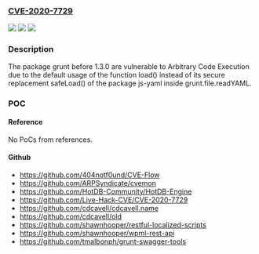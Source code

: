 ### [CVE-2020-7729](https://cve.mitre.org/cgi-bin/cvename.cgi?name=CVE-2020-7729)
![](https://img.shields.io/static/v1?label=Product&message=grunt&color=blue)
![](https://img.shields.io/static/v1?label=Version&message=%3C%201.3.0%20&color=brighgreen)
![](https://img.shields.io/static/v1?label=Vulnerability&message=Arbitrary%20Code%20Execution&color=brighgreen)

### Description

The package grunt before 1.3.0 are vulnerable to Arbitrary Code Execution due to the default usage of the function load() instead of its secure replacement safeLoad() of the package js-yaml inside grunt.file.readYAML.

### POC

#### Reference
No PoCs from references.

#### Github
- https://github.com/404notf0und/CVE-Flow
- https://github.com/ARPSyndicate/cvemon
- https://github.com/HotDB-Community/HotDB-Engine
- https://github.com/Live-Hack-CVE/CVE-2020-7729
- https://github.com/cdcavell/cdcavell.name
- https://github.com/cdcavell/old
- https://github.com/shawnhooper/restful-localized-scripts
- https://github.com/shawnhooper/wpml-rest-api
- https://github.com/tmalbonph/grunt-swagger-tools

